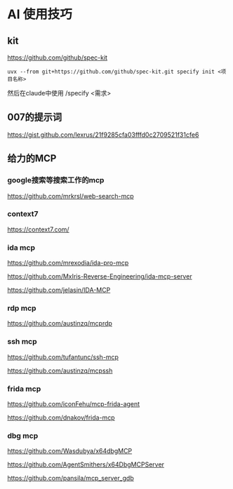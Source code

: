 # AI 使用技巧

## kit

https://github.com/github/spec-kit

```shell
uvx --from git+https://github.com/github/spec-kit.git specify init <项目名称>
```
然后在claude中使用 /specify <需求>

## 007的提示词

https://gist.github.com/lexrus/21f9285cfa03fffd0c2709521f31cfe6

## 给力的MCP

### google搜索等搜索工作的mcp

https://github.com/mrkrsl/web-search-mcp

### context7

https://context7.com/

### ida mcp

https://github.com/mrexodia/ida-pro-mcp

https://github.com/MxIris-Reverse-Engineering/ida-mcp-server

https://github.com/jelasin/IDA-MCP

### rdp mcp

https://github.com/austinzq/mcprdp

### ssh mcp

https://github.com/tufantunc/ssh-mcp

https://github.com/austinzq/mcpssh

### frida mcp

https://github.com/iconFehu/mcp-frida-agent

https://github.com/dnakov/frida-mcp

### dbg mcp

https://github.com/Wasdubya/x64dbgMCP

https://github.com/AgentSmithers/x64DbgMCPServer

https://github.com/pansila/mcp_server_gdb




